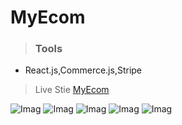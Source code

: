 # MyEcom

>### Tools
* React.js,Commerce.js,Stripe
> Live Stie
> [MyEcom](myecom-react.netlify.app)

![Imag](https://i.ibb.co/cYwJP8B/ecom-jsm1.png)
![Imag](https://i.ibb.co/Dbts0xK/ecom-jsm2.png)
![Imag](https://i.ibb.co/tKYrdX4/ecom-jsm3.png)
![Imag](https://i.ibb.co/MhXvk9Z/ecom-jsm4.png)
![Imag](https://i.ibb.co/GM3y55z/ecom-jsm5.png)

